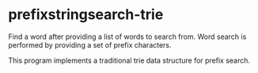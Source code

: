 # prefixstringsearch-trie

Find a word after providing a list of words to search from. Word search is performed by providing a set of prefix characters.

This program implements a traditional trie data structure for prefix search.
